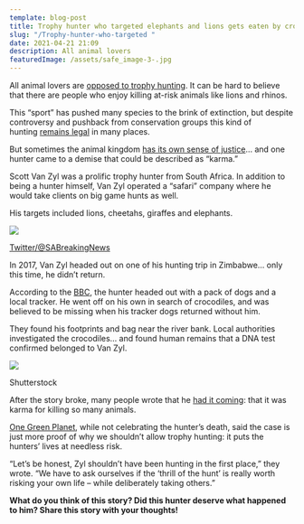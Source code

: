 ```yaml
---
template: blog-post
title: Trophy hunter who targeted elephants and lions gets eaten by crocodiles
slug: "/Trophy-hunter-who-targeted "
date: 2021-04-21 21:09
description: All animal lovers
featuredImage: /assets/safe_image-3-.jpg
---
```

All animal lovers are [opposed to trophy hunting](https://www.theanimalclub.net/wildlife/ricky-gervais-speaks-out-against-trophy-hunting-calling-it-humanity-at-its-very-worst/). It can be hard to believe that there are people who enjoy killing at-risk animals like lions and rhinos.

This “sport” has pushed many species to the brink of extinction, but despite controversy and pushback from conservation groups this kind of hunting [remains legal](https://www.theanimalclub.net/wildlife/trump-administration-reverses-alaska-wildlife-protections-makes-it-legal-to-hunt-bear-and-wolf-cubs/) in many places.

But sometimes the animal kingdom [has its own sense of justice](https://www.theanimalclub.net/wildlife/suspected-rhino-poacher-killed-by-elephant-then-eaten-by-a-pride-of-lions/)… and one hunter came to a demise that could be described as “karma.”

Scott Van Zyl was a prolific trophy hunter from South Africa. In addition to being a hunter himself, Van Zyl operated a “safari” company where he would take clients on big game hunts as well.

His targets included lions, cheetahs, giraffes and elephants.

![](https://www.theanimalclub.net/wp-content/uploads/sites/3/2020/07/C9DDa0XXgAAa6vH.jpeg)

[Twitter/@SABreakingNews](https://twitter.com/SABreakingNews/status/851395213058863104/photo/1)

In 2017, Van Zyl headed out on one of his hunting trip in Zimbabwe… only this time, he didn’t return.

According to the [BBC](https://www.bbc.com/news/world-africa-39658126), the hunter headed out with a pack of dogs and a local tracker. He went off on his own in search of crocodiles, and was believed to be missing when his tracker dogs returned without him.

They found his footprints and bag near the river bank. Local authorities investigated the crocodiles… and found human remains that a DNA test confirmed belonged to Van Zyl.

![](https://www.theanimalclub.net/wp-content/uploads/sites/3/2020/07/shutterstock_476832958.jpg)

Shutterstock

After the story broke, many people wrote that he [had it coming](https://www.theanimalclub.net/wildlife/elephants-charge-hunter-after-one-is-shot/): that it was karma for killing so many animals.

[One Green Planet](https://www.onegreenplanet.org/news/trophy-hunter-who-got-eaten-by-crocodiles/), while not celebrating the hunter’s death, said the case is just more proof of why we shouldn’t allow trophy hunting: it puts the hunters’ lives at needless risk.

“Let’s be honest, Zyl shouldn’t have been hunting in the first place,” they wrote. “We have to ask ourselves if the ‘thrill of the hunt’ is really worth risking your own life – while deliberately taking others.”

**What do you think of this story? Did this hunter deserve what happened to him? Share this story with your thoughts!**